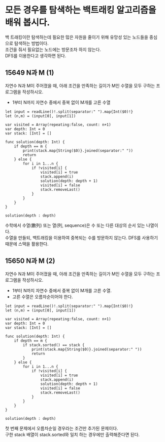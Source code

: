 # 모든 경우를 탐색하는 백트래킹 알고리즘을 배워 봅시다.
백 트래킹이란 탐색하는데 필요한 많은 자원을 줄이기 위해 유망성 있는 노드들을 중심으로 탐색하는 방법이다.   
조건을 줘서 필요없는 노드에는 방문조차 하지 않는다.   
DFS를 이용한다고 생각하면 된다.   

## 15649 N과 M (1)
자연수 N과 M이 주어졌을 때, 아래 조건을 만족하는 길이가 M인 수열을 모두 구하는 프로그램을 작성하시오.   
- 1부터 N까지 자연수 중에서 중복 없이 M개를 고른 수열   
```
let input = readLine()!.split(separator:" ").map{Int($0)!}
let (n,m) = (input[0], input[1])

var visited = Array(repeating:false, count: n+1)
var depth: Int = 0
var stack: [Int] = []

func solution(depth: Int) {
	if depth == m {
		print(stack.map{String($0)}.joined(separator:" "))
		return
	} else {
		for i in 1...n {
			if !visited[i] {
				visited[i] = true
				stack.append(i)
				solution(depth: depth + 1)
				visited[i] = false
				stack.removeLast()
			}
		}
	}
}

solution(depth : depth)
```
수학에서 수열(數列) 또는 열(列, sequence)은 수 또는 다른 대상의 순서 있는 나열이다.   
수열을 만들되, 백트래킹을 이용하여 중복되는 수를 방문하지 않는다.
DFS를 사용하기 때문에 스택을 활용한다.   

## 15650 N과 M (2)
자연수 N과 M이 주어졌을 때, 아래 조건을 만족하는 길이가 M인 수열을 모두 구하는 프로그램을 작성하시오.   
- 1부터 N까지 자연수 중에서 중복 없이 M개를 고른 수열.   
- 고른 수열은 오름차순이어야 한다.    
```
let input = readLine()!.split(separator:" ").map{Int($0)!}
let (n,m) = (input[0], input[1])

var visited = Array(repeating:false, count: n+1)
var depth: Int = 0
var stack: [Int] = []

func solution(depth: Int) {
	if depth == m {
		if stack.sorted() == stack {
			print(stack.map{String($0)}.joined(separator:" "))
			return
		}
	} else {
		for i in 1...n {
			if !visited[i] {
				visited[i] = true
				stack.append(i)
				solution(depth: depth + 1)
				visited[i] = false
				stack.removeLast()
			}
		}
	}
}

solution(depth : depth)
```
첫 번째 문제에서 오름차순일 경우라는 조건만 추가된 문제이다.   
구한 stack 배열이 stack.sorted와 일치 하는 경우에만 출력해준다면 된다.   
